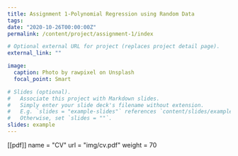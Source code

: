 ```yaml
---
title: Assignment 1-Polynomial Regression using Random Data
tags:
date: "2020-10-26T00:00:00Z"
permalink: /content/project/assignment-1/index

# Optional external URL for project (replaces project detail page).
external_link: ""

image:
  caption: Photo by rawpixel on Unsplash
  focal_point: Smart

# Slides (optional).
#   Associate this project with Markdown slides.
#   Simply enter your slide deck's filename without extension.
#   E.g. `slides = "example-slides"` references `content/slides/example-slides.md`.
#   Otherwise, set `slides = ""`.
slides: example
---
```


[[pdf]]
   name = "CV"
   url = "img/cv.pdf"
   weight = 70





